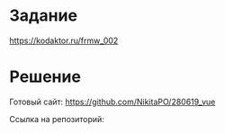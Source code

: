 # Задание

https://kodaktor.ru/frmw_002

# Решение

Готовый сайт: https://github.com/NikitaPO/280619_vue

Ссылка на репозиторий:

